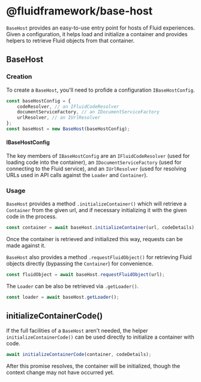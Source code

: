 # @fluidframework/base-host

`BaseHost` provides an easy-to-use entry point for hosts of Fluid experiences.  Given a configuration, it helps load and initialize a container and provides helpers to retrieve Fluid objects from that container.

## BaseHost

### Creation

To create a `BaseHost`, you'll need to profide a configuration `IBaseHostConfig`.

```typescript
const baseHostConfig = {
    codeResolver, // an IFluidCodeResolver
    documentServiceFactory, // an IDocumentServiceFactory
    urlResolver, // an IUrlResolver
};
const baseHost = new BaseHost(baseHostConfig);
```

#### IBaseHostConfig

The key members of `IBaseHostConfig` are an `IFluidCodeResolver` (used for loading code into the container), an `IDocumentServiceFactory` (used for connecting to the Fluid service), and an `IUrlResolver` (used for resolving URLs used in API calls against the `Loader` and `Container`).

### Usage

`BaseHost` provides a method `.initializeContainer()` which will retrieve a `Container` from the given url, and if necessary initializing it with the given code in the process.

```typescript
const container = await baseHost.initializeContainer(url, codeDetails);
```

Once the container is retrieved and initialized this way, requests can be made against it.

`BaseHost` also provides a method `.requestFluidObject()` for retrieving Fluid objects directly (bypassing the `Container`) for convenience.

```typescript
const fluidObject = await baseHost.requestFluidObject(url);
```

The `Loader` can be also be retrieved via `.getLoader()`.

```typescript
const loader = await baseHost.getLoader();
```

## initializeContainerCode()

If the full facilities of a `BaseHost` aren't needed, the helper `initializeContainerCode()` can be used directly to initialize a container with code.

```typescript
await initializeContainerCode(container, codeDetails);
```

After this promise resolves, the container will be initialized, though the context change may not have occurred yet.
